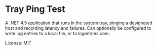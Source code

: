 Tray Ping Test
==============

A .NET 4.5 application that runs in the system tray, pinging a designated host and recording latency and failures. Can optionally be configured to write log entries to a local file, or to logentries.com.

License: MIT
